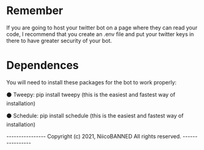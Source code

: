 # Remember

If you are going to host your twitter bot on a page where they can read your code, I recommend that you create an .env file and put your twitter keys in there to have greater security of your bot.

# Dependences

You will need to install these packages for the bot to work properly:

⚫ Tweepy: pip install tweepy (this is the easiest and fastest way of installation)

⚫ Schedule: pip install schedule (this is the easiest and fastest way of installation)


---------------- Copyright (c) 2021, NiicoBANNED All rights reserved. ----------------
